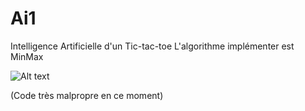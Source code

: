 Ai1
===


Intelligence Artificielle d'un Tic-tac-toe
L'algorithme implémenter est MinMax



![Alt text](https://dl.dropboxusercontent.com/u/14828537/TicTacToe.gif)



(Code très malpropre en ce moment)
